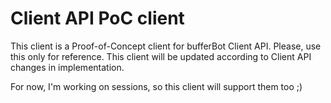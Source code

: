 # Client API PoC client
This client is a Proof-of-Concept client for bufferBot Client API.
Please, use this only for reference. This client will be updated according to Client API changes in implementation.

For now, I'm working on sessions, so this client will support them too ;)
